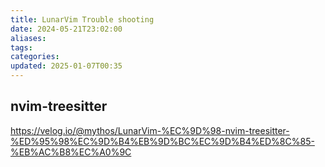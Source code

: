 ```yaml
---
title: LunarVim Trouble shooting
date: 2024-05-21T23:02:00
aliases: 
tags: 
categories: 
updated: 2025-01-07T00:35
---
```


## nvim-treesitter

https://velog.io/@mythos/LunarVim-%EC%9D%98-nvim-treesitter-%ED%95%98%EC%9D%B4%EB%9D%BC%EC%9D%B4%ED%8C%85-%EB%AC%B8%EC%A0%9C

